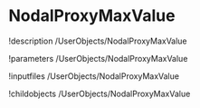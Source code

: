 <!-- MOOSE Documentation Stub: Remove this when content is added. -->

# NodalProxyMaxValue
!description /UserObjects/NodalProxyMaxValue

!parameters /UserObjects/NodalProxyMaxValue

!inputfiles /UserObjects/NodalProxyMaxValue

!childobjects /UserObjects/NodalProxyMaxValue

